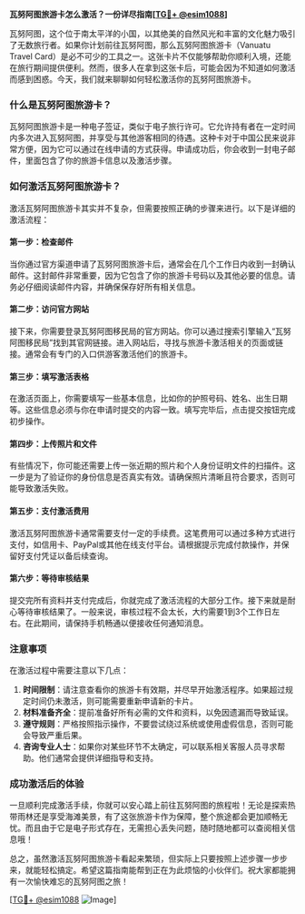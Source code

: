 **瓦努阿图旅游卡怎么激活？一份详尽指南[[TG💪+ @esim1088](https://t.me/s/esim1088)]**

瓦努阿图，这个位于南太平洋的小国，以其绝美的自然风光和丰富的文化魅力吸引了无数旅行者。如果你计划前往瓦努阿图，那么瓦努阿图旅游卡（Vanuatu Travel Card）是必不可少的工具之一。这张卡片不仅能够帮助你顺利入境，还能在旅行期间提供便利。然而，很多人在拿到这张卡后，可能会因为不知道如何激活而感到困惑。今天，我们就来聊聊如何轻松激活你的瓦努阿图旅游卡。

### 什么是瓦努阿图旅游卡？

瓦努阿图旅游卡是一种电子签证，类似于电子旅行许可。它允许持有者在一定时间内多次进入瓦努阿图，并享受与其他游客相同的待遇。这种卡对于中国公民来说非常方便，因为它可以通过在线申请的方式获得。申请成功后，你会收到一封电子邮件，里面包含了你的旅游卡信息以及激活步骤。

### 如何激活瓦努阿图旅游卡？

激活瓦努阿图旅游卡其实并不复杂，但需要按照正确的步骤来进行。以下是详细的激活流程：

#### 第一步：检查邮件

当你通过官方渠道申请了瓦努阿图旅游卡后，通常会在几个工作日内收到一封确认邮件。这封邮件非常重要，因为它包含了你的旅游卡号码以及其他必要的信息。请务必仔细阅读邮件内容，并确保保存好所有相关信息。

#### 第二步：访问官方网站

接下来，你需要登录瓦努阿图移民局的官方网站。你可以通过搜索引擎输入“瓦努阿图移民局”找到其官网链接。进入网站后，寻找与旅游卡激活相关的页面或链接。通常会有专门的入口供游客激活他们的旅游卡。

#### 第三步：填写激活表格

在激活页面上，你需要填写一些基本信息，比如你的护照号码、姓名、出生日期等。这些信息必须与你在申请时提交的内容一致。填写完毕后，点击提交按钮完成初步操作。

#### 第四步：上传照片和文件

有些情况下，你可能还需要上传一张近期的照片和个人身份证明文件的扫描件。这一步是为了验证你的身份信息是否真实有效。请确保照片清晰且符合要求，否则可能导致激活失败。

#### 第五步：支付激活费用

激活瓦努阿图旅游卡通常需要支付一定的手续费。这笔费用可以通过多种方式进行支付，如信用卡、PayPal或其他在线支付平台。请根据提示完成付款操作，并保留好支付凭证以备后续查询。

#### 第六步：等待审核结果

提交完所有资料并支付完成后，你就完成了激活流程的大部分工作。接下来就是耐心等待审核结果了。一般来说，审核过程不会太长，大约需要1到3个工作日左右。在此期间，请保持手机畅通以便接收任何通知消息。

### 注意事项

在激活过程中需要注意以下几点：

1. **时间限制**：请注意查看你的旅游卡有效期，并尽早开始激活程序。如果超过规定时间仍未激活，则可能需要重新申请新的卡片。
2. **材料准备齐全**：提前准备好所有必需的文件和资料，以免因遗漏而导致延误。
3. **遵守规则**：严格按照指示操作，不要尝试绕过系统或使用虚假信息，否则可能会导致严重后果。
4. **咨询专业人士**：如果你对某些环节不太确定，可以联系相关客服人员寻求帮助。他们通常会提供详细指导和支持。

### 成功激活后的体验

一旦顺利完成激活手续，你就可以安心踏上前往瓦努阿图的旅程啦！无论是探索热带雨林还是享受海滩美景，有了这张旅游卡作为保障，整个旅途都会更加顺畅无忧。而且由于它是电子形式存在，无需担心丢失问题，随时随地都可以查阅相关信息哦！

总之，虽然激活瓦努阿图旅游卡看起来繁琐，但实际上只要按照上述步骤一步步来，就能轻松搞定。希望这篇指南能帮到正在为此烦恼的小伙伴们。祝大家都能拥有一次愉快难忘的瓦努阿图之旅！

[[TG💪+ @esim1088](https://t.me/s/esim1088) ![Image](https://i.postimg.cc/4NQfJmqS/Snipaste-2025-05-13-00-14-12.png)]